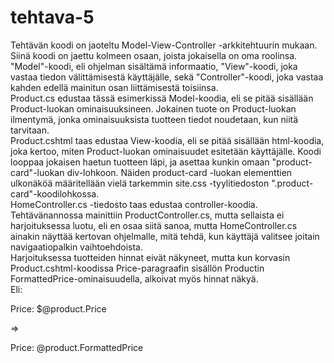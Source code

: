 # tehtava-5

Tehtävän koodi on jaoteltu Model-View-Controller -arkkitehtuurin mukaan. Siinä koodi on jaettu kolmeen osaan, joista jokaisella on oma roolinsa. "Model"-koodi, eli ohjelman sisältämä informaatio, "View"-koodi, joka vastaa tiedon välittämisestä käyttäjälle, sekä "Controller"-koodi, joka vastaa kahden edellä mainitun osan liittämisestä toisiinsa. 
<br/>
Product.cs edustaa tässä esimerkissä Model-koodia, eli se pitää sisällään Product-luokan ominaisuuksineen. Jokainen tuote on Product-luokan ilmentymä, jonka ominaisuuksista tuotteen tiedot noudetaan, kun niitä tarvitaan. 
<br/>
Product.cshtml taas edustaa View-koodia, eli se pitää sisällään html-koodia, joka kertoo, miten Product-luokan ominaisuudet esitetään käyttäjälle. Koodi looppaa jokaisen haetun tuotteen läpi, ja asettaa kunkin omaan "product-card"-luokan div-lohkoon. Näiden product-card -luokan elementtien ulkonäköä määritellään vielä tarkemmin site.css -tyylitiedoston ".product-card"-koodilohkossa.
<br/>
HomeController.cs -tiedosto taas edustaa controller-koodia. Tehtävänannossa mainittiin ProductController.cs, mutta sellaista ei harjoituksessa luotu, eli en osaa siitä sanoa, mutta HomeController.cs ainakin näyttää kertovan ohjelmalle, mitä tehdä, kun käyttäjä valitsee joitain navigaatiopalkin vaihtoehdoista. 
<br/>
Harjoituksessa tuotteiden hinnat eivät näkyneet, mutta kun korvasin Product.cshtml-koodissa Price-paragraafin sisällön Productin FormattedPrice-ominaisuudella, alkoivat myös hinnat näkyä.
<br/>
Eli: <p>Price: $@product.Price</p> => <p>Price: @product.FormattedPrice</p>
